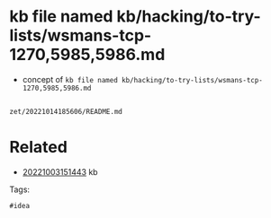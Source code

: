 # kb file named kb/hacking/to-try-lists/wsmans-tcp-1270,5985,5986.md

- concept of `kb file named kb/hacking/to-try-lists/wsmans-tcp-1270,5985,5986.md`

```
```

` zet/20221014185606/README.md `

# Related

- [20221003151443](/zet/20221003151443/README.md) kb

Tags:

    #idea
